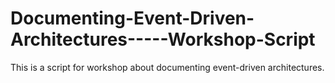 # Documenting-Event-Driven-Architectures-----Workshop-Script
This is a script for workshop about documenting event-driven architectures.
